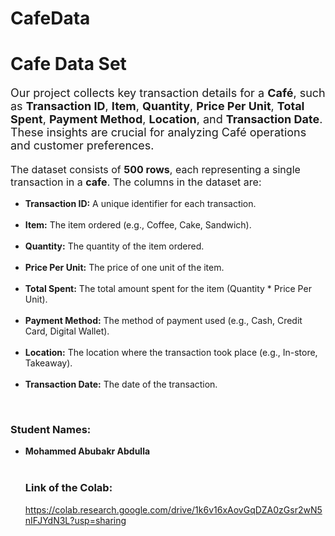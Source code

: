 # CafeData
<div>
    <h1>Cafe Data Set</h1>
    <p style="font-size:18px;">Our project collects key transaction details for a <b>Café</b>, such as <b>Transaction ID</b>, <b>Item</b>, <b>Quantity</b>, <b>Price Per Unit</b>, <b>Total Spent</b>, <b>Payment Method</b>, <b>Location</b>, and <b>Transaction Date</b>. These insights are crucial for analyzing Café operations and customer preferences.</p>
</div>
<div>
    <p style="font-size:16px;">The dataset consists of <b>500 rows</b>, each representing a single transaction in a <b>cafe</b>. The columns in the dataset are:</p>
    <ul style="font-size:14px;">
        <li><b>Transaction ID:</b> A unique identifier for each transaction.</li><br>
        <li><b>Item:</b> The item ordered (e.g., Coffee, Cake, Sandwich).</li><br>
        <li><b>Quantity:</b> The quantity of the item ordered.</li><br>
        <li><b>Price Per Unit:</b> The price of one unit of the item.</li><br>
        <li><b>Total Spent:</b> The total amount spent for the item (Quantity * Price Per Unit).</li><br>
        <li><b>Payment Method:</b> The method of payment used (e.g., Cash, Credit Card, Digital Wallet).</li><br>
        <li><b>Location:</b> The location where the transaction took place (e.g., In-store, Takeaway).</li><br>
        <li><b>Transaction Date:</b> The date of the transaction.</li>
    </ul>
    <br>
    <h3>Student Names:</h3>
    <ul style="font-size:14px;">
        <li><b>Mohammed Abubakr Abdulla</b></li><br>
       
   
   <h3>Link of the Colab:</h3>
    <a target="_blank" href="https://colab.research.google.com/drive/1k6v16xAovGqDZA0zGsr2wN5nIFJYdN3L?usp=sharing">https://colab.research.google.com/drive/1k6v16xAovGqDZA0zGsr2wN5nIFJYdN3L?usp=sharing</a>
